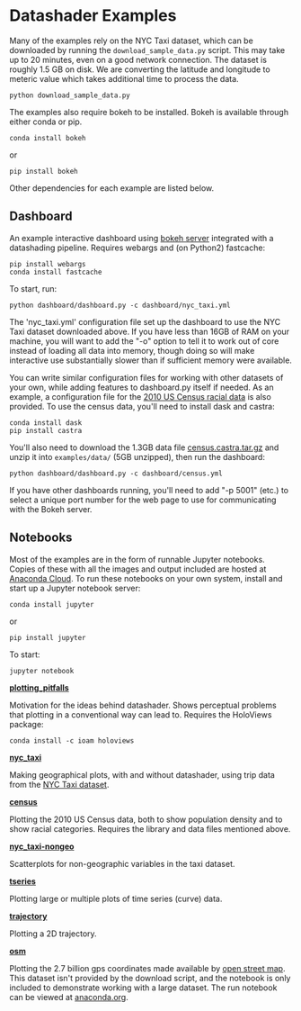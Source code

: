 # Datashader Examples

Many of the examples rely on the NYC Taxi dataset, which can be
downloaded by running the `download_sample_data.py` script. This may
take up to 20 minutes, even on a good network connection. The dataset
is roughly 1.5 GB on disk. We are converting the latitude and longitude to meteric value which takes additional
time to process the data.

```
python download_sample_data.py
```

The examples also require bokeh to be installed. Bokeh is available through
either conda or pip.

```
conda install bokeh
```
or
```
pip install bokeh
```

Other dependencies for each example are listed below.


## Dashboard

An example interactive dashboard using
[bokeh server](http://bokeh.pydata.org/en/latest/docs/user_guide/server.html)
integrated with a datashading pipeline.  Requires webargs and (on Python2)
fastcache:

```
pip install webargs
conda install fastcache
```

To start, run:

```
python dashboard/dashboard.py -c dashboard/nyc_taxi.yml
```

The 'nyc_taxi.yml' configuration file set up the dashboard to use the
NYC Taxi dataset downloaded above.  If you have less than 16GB of RAM
on your machine, you will want to add the "-o" option to tell it to work
out of core instead of loading all data into memory, though doing so will
make interactive use substantially slower than if sufficient memory were
available.

You can write similar configuration files for working with other
datasets of your own, while adding features to dashboard.py itself if
needed.  As an example, a configuration file for the [2010 US Census
racial data](http://www.coopercenter.org/demographics/Racial-Dot-Map)
is also provided.  To use the census data, you'll need to install dask
and castra:

```
conda install dask
pip install castra
```

You'll also need to download the 1.3GB data file
[census.castra.tar.gz](http://s3.amazonaws.com/bokeh_data/census.castra.tar.gz)
and unzip it into `examples/data/` (5GB unzipped), then run the
dashboard:

```
python dashboard/dashboard.py -c dashboard/census.yml
```

If you have other dashboards running, you'll need to add "-p 5001" (etc.) to select
a unique port number for the web page to use for communicating with the Bokeh server.

## Notebooks

Most of the examples are in the form of runnable Jupyter notebooks. Copies of
these with all the images and output included are hosted at [Anaconda
Cloud](https://anaconda.org/jbednar/notebooks). To run these notebooks on your
own system, install and start up a Jupyter notebook server:

```
conda install jupyter
```
or
```
pip install jupyter
```

To start:

```
jupyter notebook
```

**[plotting_pitfalls](https://anaconda.org/jbednar/plotting_pitfalls/notebook)**

Motivation for the ideas behind datashader. Shows perceptual problems that
plotting in a conventional way can lead to. Requires the HoloViews package:

```
conda install -c ioam holoviews
```

**[nyc_taxi](https://anaconda.org/jbednar/nyc_taxi/notebook)**

Making geographical plots, with and without datashader, using trip data from
the [NYC Taxi dataset](http://www.nyc.gov/html/tlc/html/about/trip_record_data.shtml).

**[census](https://anaconda.org/jbednar/census/notebook)**

Plotting the 2010 US Census data, both to show population density and to show racial categories.
Requires the library and data files mentioned above.

**[nyc_taxi-nongeo](https://anaconda.org/jbednar/nyc_taxi-nongeo/notebook)**

Scatterplots for non-geographic variables in the taxi dataset.

**[tseries](https://anaconda.org/jbednar/tseries/notebook)**

Plotting large or multiple plots of time series (curve) data.

**[trajectory](https://anaconda.org/jbednar/trajectory/notebook)**

Plotting a 2D trajectory.

**[osm](https://anaconda.org/jbednar/osm/notebook)**

Plotting the 2.7 billion gps coordinates made available by [open street
map](https://blog.openstreetmap.org/2012/04/01/bulk-gps-point-data/). This
dataset isn't provided by the download script, and the notebook is only included to
demonstrate working with a large dataset. The run notebook can be viewed at
[anaconda.org](https://anaconda.org/jbednar/osm/notebook).
